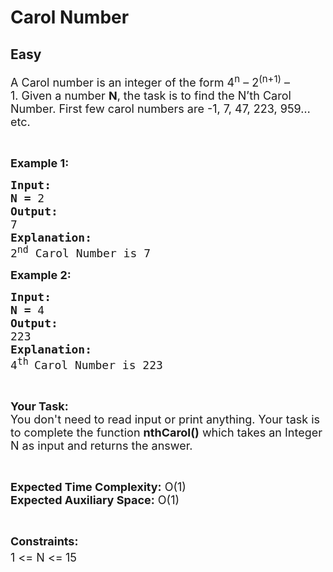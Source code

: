 # Carol Number
## Easy
<div class="problem-statement">
                <p></p><p><span style="font-size:18px">A Carol number is an integer of the form 4<sup>n</sup>&nbsp;– 2<sup>(n+1)</sup>&nbsp;– 1.&nbsp;Given a number <strong>N</strong>, the task is to find the N’th Carol Number. First few carol numbers are -1, 7, 47, 223, 959… etc.<strong> </strong></span></p>

<p>&nbsp;</p>

<p><span style="font-size:18px"><strong>Example 1:</strong></span></p>

<pre><span style="font-size:18px"><strong>Input:</strong>
<strong>N = </strong>2
<strong>Output:</strong>
7
<strong>Explanation:
</strong>2<sup>nd</sup> Carol Number is 7</span></pre>

<p><span style="font-size:18px"><strong>Example 2:</strong></span></p>

<pre><span style="font-size:18px"><strong>Input:</strong>
<strong>N = </strong>4
<strong>Output:</strong>
223
<strong>Explanation:
</strong>4<sup>th </sup>Carol Number is 223</span></pre>

<p>&nbsp;</p>

<p><span style="font-size:18px"><strong>Your Task:</strong><br>
You don't need to read input or print anything. Your task is to complete the function <strong>nthCarol()</strong> which takes an Integer N as input and returns the answer.</span></p>

<p>&nbsp;</p>

<p><span style="font-size:18px"><strong>Expected Time Complexity:</strong> O(1)<br>
<strong>Expected Auxiliary Space:</strong> O(1)</span></p>

<p>&nbsp;</p>

<p><span style="font-size:18px"><strong>Constraints:</strong><br>
1 &lt;= N &lt;=<sup> </sup>15</span></p>
 <p></p>
            </div>
